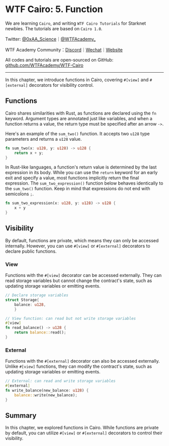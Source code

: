 # WTF Cairo: 5. Function

We are learning `Cairo`, and writing `WTF Cairo Tutorials` for Starknet newbies. The tutorials are based on `Cairo 1.0`.

Twitter: [@0xAA_Science](https://twitter.com/0xAA_Science)｜[@WTFAcademy_](https://twitter.com/WTFAcademy_)

WTF Academy Community：[Discord](https://discord.gg/5akcruXrsk)｜[Wechat](https://docs.google.com/forms/d/e/1FAIpQLSe4KGT8Sh6sJ7hedQRuIYirOoZK_85miz3dw7vA1-YjodgJ-A/viewform?usp=sf_link)｜[Website](https://wtf.academy)

All codes and tutorials are open-sourced on GitHub: [github.com/WTFAcademy/WTF-Cairo](https://github.com/WTFAcademy/WTF-Cairo)

---

In this chapter, we introduce functions in Cairo, covering `#[view]` and `#[external]` decorators for visibility control.

## Functions

Cairo shares similarities with Rust, as functions are declared using the `fn` keyword. Argument types are annotated just like variables, and when a function returns a value, the return type must be specified after an arrow `->`.

Here's an example of the `sum_two()` function. It accepts two `u128` type parameters and returns a `u128` value.

```rust
fn sum_two(x: u128, y: u128) -> u128 {
    return x + y;
}
```

In Rust-like languages, a function's return value is determined by the last expression in its body. While you can use the `return` keyword for an early exit and specify a value, most functions implicitly return the final expression. The `sum_two_expression()` function below behaves identically to the `sum_two()` function. Keep in mind that expressions do not end with semicolons `;`.

```rust
fn sum_two_expression(x: u128, y: u128) -> u128 {
    x + y
}
```

## Visibility

By default, functions are private, which means they can only be accessed internally. However, you can use `#[view]` or `#[external]` decorators to declare public functions.

### View

Functions with the `#[view]` decorator can be accessed externally. They can read storage variables but cannot change the contract's state, such as updating storage variables or emitting events.

```rust
// Declare storage variables
struct Storage{
    balance: u128,
    }

// View function: can read but not write storage variables
#[view]
fn read_balance() -> u128 {
    return balance::read();
}
```

### External

Functions with the `#[external]` decorator can also be accessed externally. Unlike `#[view]` functions, they can modify the contract's state, such as updating storage variables or emitting events.

```rust
// External: can read and write storage variables
#[external]
fn write_balance(new_balance: u128) {
    balance::write(new_balance);
}
```

## Summary

In this chapter, we explored functions in Cairo. While functions are private by default, you can utilize `#[view]` or `#[external]` decorators to control their visibility.